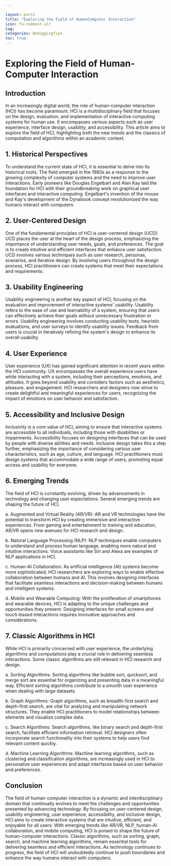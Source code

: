 ```yaml
---

layout: posts
title: "Exploring the Field of HumanComputer Interaction"
icon: fa-comment-alt
tag:      
categories: DebuggingTips
toc: true
---
```




# Exploring the Field of Human-Computer Interaction

## Introduction

In an increasingly digital world, the role of human-computer interaction (HCI) has become paramount. HCI is a multidisciplinary field that focuses on the design, evaluation, and implementation of interactive computing systems for human use. It encompasses various aspects such as user experience, interface design, usability, and accessibility. This article aims to explore the field of HCI, highlighting both the new trends and the classics of computation and algorithms within an academic context.

## 1. Historical Perspectives

To understand the current state of HCI, it is essential to delve into its historical roots. The field emerged in the 1980s as a response to the growing complexity of computer systems and the need to improve user interactions. Early pioneers like Douglas Engelbart and Alan Kay laid the foundation for HCI with their groundbreaking work on graphical user interfaces and interactive computing. Engelbart's invention of the mouse and Kay's development of the Dynabook concept revolutionized the way humans interact with computers.

## 2. User-Centered Design

One of the fundamental principles of HCI is user-centered design (UCD). UCD places the user at the heart of the design process, emphasizing the importance of understanding user needs, goals, and preferences. The goal is to create intuitive and efficient interfaces that enhance user satisfaction. UCD involves various techniques such as user research, personas, scenarios, and iterative design. By involving users throughout the design process, HCI practitioners can create systems that meet their expectations and requirements.

## 3. Usability Engineering

Usability engineering is another key aspect of HCI, focusing on the evaluation and improvement of interactive systems' usability. Usability refers to the ease of use and learnability of a system, ensuring that users can effectively achieve their goals without unnecessary frustration or errors. Usability engineering involves conducting usability tests, heuristic evaluations, and user surveys to identify usability issues. Feedback from users is crucial in iteratively refining the system's design to enhance its overall usability.

## 4. User Experience

User experience (UX) has gained significant attention in recent years within the HCI community. UX encompasses the overall experience users have while interacting with a system, including their perceptions, emotions, and attitudes. It goes beyond usability and considers factors such as aesthetics, pleasure, and engagement. HCI researchers and designers now strive to create delightful and meaningful experiences for users, recognizing the impact of emotions on user behavior and satisfaction.

## 5. Accessibility and Inclusive Design

Inclusivity is a core value of HCI, aiming to ensure that interactive systems are accessible to all individuals, including those with disabilities or impairments. Accessibility focuses on designing interfaces that can be used by people with diverse abilities and needs. Inclusive design takes this a step further, emphasizing the importance of considering various user characteristics, such as age, culture, and language. HCI practitioners must design systems that accommodate a wide range of users, promoting equal access and usability for everyone.

## 6. Emerging Trends

The field of HCI is constantly evolving, driven by advancements in technology and changing user expectations. Several emerging trends are shaping the future of HCI.

a. Augmented and Virtual Reality (AR/VR): AR and VR technologies have the potential to transform HCI by creating immersive and interactive experiences. From gaming and entertainment to training and education, AR/VR opens new avenues for HCI research and design.

b. Natural Language Processing (NLP): NLP techniques enable computers to understand and process human language, enabling more natural and intuitive interactions. Voice assistants like Siri and Alexa are examples of NLP applications in HCI.

c. Human-AI Collaboration: As artificial intelligence (AI) systems become more sophisticated, HCI researchers are exploring ways to enable effective collaboration between humans and AI. This involves designing interfaces that facilitate seamless interactions and decision-making between humans and intelligent systems.

d. Mobile and Wearable Computing: With the proliferation of smartphones and wearable devices, HCI is adapting to the unique challenges and opportunities they present. Designing interfaces for small screens and touch-based interactions requires innovative approaches and considerations.

## 7. Classic Algorithms in HCI

While HCI is primarily concerned with user experience, the underlying algorithms and computations play a crucial role in delivering seamless interactions. Some classic algorithms are still relevant in HCI research and design.

a. Sorting Algorithms: Sorting algorithms like bubble sort, quicksort, and merge sort are essential for organizing and presenting data in a meaningful way. Efficient sorting algorithms contribute to a smooth user experience when dealing with large datasets.

b. Graph Algorithms: Graph algorithms, such as breadth-first search and depth-first search, are vital for analyzing and manipulating network structures. They enable HCI practitioners to model relationships between elements and visualize complex data.

c. Search Algorithms: Search algorithms, like binary search and depth-first search, facilitate efficient information retrieval. HCI designers often incorporate search functionality into their systems to help users find relevant content quickly.

d. Machine Learning Algorithms: Machine learning algorithms, such as clustering and classification algorithms, are increasingly used in HCI to personalize user experiences and adapt interfaces based on user behavior and preferences.

## Conclusion

The field of human-computer interaction is a dynamic and interdisciplinary domain that continually evolves to meet the challenges and opportunities presented by advancing technology. By focusing on user-centered design, usability engineering, user experience, accessibility, and inclusive design, HCI aims to create interactive systems that are intuitive, efficient, and enjoyable for all users. With emerging trends like AR/VR, NLP, human-AI collaboration, and mobile computing, HCI is poised to shape the future of human-computer interactions. Classic algorithms, such as sorting, graph, search, and machine learning algorithms, remain essential tools for delivering seamless and efficient interactions. As technology continues to progress, the field of HCI will undoubtedly continue to push boundaries and enhance the way humans interact with computers.
